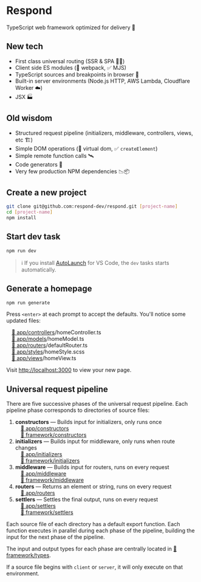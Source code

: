 # Respond

TypeScript web framework optimized for delivery 🚚

## New tech

- First class universal routing (SSR & SPA 🧖‍♀️)
- Client side ES modules (🚫 webpack, ✅ MJS)
- TypeScript sources and breakpoints in browser 🧘
- Built-in server environments (Node.js HTTP, AWS Lambda, Cloudflare Worker ☁️)
- JSX 🏭

## Old wisdom

- Structured request pipeline (initializers, middleware, controllers, views, etc 🏗️)
- Simple DOM operations (🚫 virtual dom, ✅ `createElement`)
- Simple remote function calls 🛰️
- Code generators 📝
- Very few production NPM dependencies 📉📦

## Create a new project

```bash
git clone git@github.com:respond-dev/respond.git [project-name]
cd [project-name]
npm install
```

## Start dev task

```bash
npm run dev
```

> ℹ️ If you install [AutoLaunch](https://marketplace.visualstudio.com/items?itemName=philfontaine.autolaunch) for VS Code, the `dev` tasks starts automatically.

## Generate a homepage

```bash
npm run generate
```

Press `<enter>` at each prompt to accept the defaults. You'll notice some updated files:

&emsp;[📁 app/controllers](src/app/controllers)/homeController.ts<br/>&emsp;[📁 app/models](src/app/models)/homeModel.ts<br/>&emsp;[📁 app/routers](src/app/routers)/defaultRouter.ts<br/>&emsp;[📁 app/styles](src/app/styles)/homeStyle.scss<br/>&emsp;[📁 app/views](src/app/views)/homeView.ts

Visit <http://localhost:3000> to view your new page.

## Universal request pipeline

There are five successive phases of the universal request pipeline. Each pipeline phase corresponds to directories of source files:

1. **constructors** — Builds input for initializers, only runs once<br/>&emsp;[📁 app/constructors](src/app/constructors)<br/>&emsp;[📁 framework/constructors](src/framework/constructors)
2. **initializers** — Builds input for middleware, only runs when route changes<br/>&emsp;[📁 app/initializers](src/app/initializers)<br/>&emsp;[📁 framework/initializers](src/framework/initializers)
3. **middleware** — Builds input for routers, runs on every request<br/>&emsp;[📁 app/middleware](src/app/middleware)<br/>&emsp;[📁 framework/middleware](src/framework/middleware)
4. **routers** — Returns an element or string, runs on every request<br/>&emsp;[📁 app/routers](src/app/routers)
5. **settlers** — Settles the final output, runs on every request<br/>&emsp;[📁 app/settlers](src/app/settlers)<br/>&emsp;[📁 framework/settlers](src/framework/settlers)

Each source file of each directory has a default export function. Each function executes in parallel during each phase of the pipeline, building the input for the next phase of the pipeline.

The input and output types for each phase are centrally located in [📁 framework/types](src/framework/types).

If a source file begins with `client` or `server`, it will only execute on that environment.
